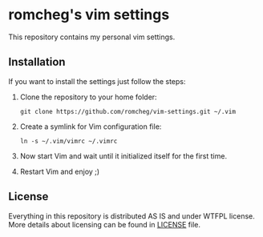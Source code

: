# romcheg's vim settings

This repository contains my personal vim settings.


## Installation

If you want to install the settings just follow the steps:

1. Clone the repository to your home folder:

    ```
    git clone https://github.com/romcheg/vim-settings.git ~/.vim
    ```

2. Create a symlink for Vim configuration file:

    ```
    ln -s ~/.vim/vimrc ~/.vimrc
    ```

3. Now start Vim and wait until it initialized itself for the first time.
4. Restart Vim and enjoy ;)


## License

Everything in this repository is distributed AS IS and under WTFPL license.
More details about licensing can be found in [LICENSE](https://github.com/prykhodchenko/vim-settings/blob/master/LICENSE) file.
